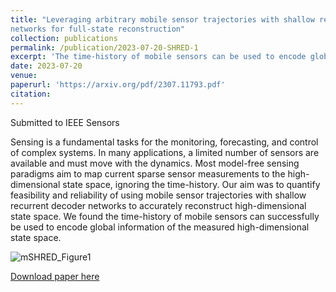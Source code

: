 ```yaml
---
title: "Leveraging arbitrary mobile sensor trajectories with shallow recurrent decoder
networks for full-state reconstruction"
collection: publications
permalink: /publication/2023-07-20-SHRED-1
excerpt: 'The time-history of mobile sensors can be used to encode global information of the measured high-dimensional state space.'
date: 2023-07-20
venue: 
paperurl: 'https://arxiv.org/pdf/2307.11793.pdf'
citation: 
---
```

Submitted to IEEE Sensors

Sensing is a fundamental tasks for the monitoring, forecasting, and control of complex systems. In many applications, a limited number of sensors are available and must move with the dynamics. Most model-free sensing paradigms aim to map current sparse sensor measurements to the high-dimensional state space, ignoring the time-history. Our aim was to quantify feasibility and reliability of using mobile sensor trajectories with shallow recurrent decoder networks to accurately reconstruct high-dimensional state space. We found the time-history of mobile sensors can successfully be used to encode global information of the measured high-dimensional state space.

![mSHRED_Figure1](https://meganebers.github.io/images/mSHRED_Figure1.png) 

[Download paper here](https://arxiv.org/pdf/2307.11793.pdf)
